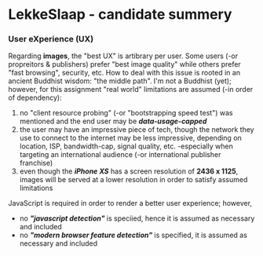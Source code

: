 # LekkeSlaap - candidate summery

### User eXperience (UX)
Regarding **images**, the "best UX" is artibrary per user. Some users (-or propreitors & publishers) prefer "best image quality" while others prefer "fast browsing", security, etc.
How to deal with this issue is rooted in an ancient Buddhist wisdom: "the middle path".
I'm not a Buddhist (yet); however, for this assignment "real world" limitations are assumed (-in order of dependency):
1. no "client resource probing" (-or "bootstrapping speed test") was mentioned and the end user may be ***data-usage-capped***
2. the user may have an impressive piece of tech, though the network they use to connect to the internet may be less impressive, depending on location, ISP, bandwidth-cap, signal quality, etc. -especially when targeting an international audience (-or international publisher franchise)
3. even though the ***iPhone XS*** has a screen resolution of **2436 x 1125**, images will be served at a lower resolution in order to satisfy assumed limitations

JavaScript is required in order to render a better user experience; however,
- no ***"javascript detection"*** is speciied, hence it is assumed as necessary and included
- no ***"modern browser feature detection"*** is specified, it is assumed as necessary and included

